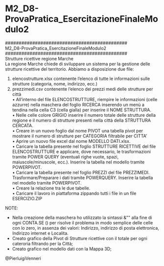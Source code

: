 # M2_D8-ProvaPratica_EsercitazioneFinaleModulo2
#############################################<br>
M2_D8-ProvaPratica_EsercitazioneFinaleModulo2<br>
#############################################<br>
Strutture ricettive regione Marche<br>
La regione Marche chiede di sviluppare un sistema per la gestione delle strutture ricettive del territorio. Abbiamo a disposizione due file:<br>
1.	elencostrutture.xlsx contenente l’elenco di tutte le informazioni sulle strutture (categoria, nome, indirizzo, ecc.)<br>
2.	prezzimedi.csv contenente l’elenco dei prezzi medi delle strutture per città<br>
•	All’interno del file ELENCOSTRUTTURE, riempire le informazioni (celle azzurre) nella maschera del foglio RICERCA inserendo un menù a tendina nella cella C3 (cella gialla) per inserire il NOME STRUTTURA.<br> 
•	Nelle celle colore GRIGIO inserire il numero totale delle strutture della regione e il numero di strutture presenti nella città della STRUTTURA CERCATA.<br>
•	Creare in un nuovo foglio dal nome PIVOT una tabella pivot per mostrare il numero di strutture per CATEGORIA filtrabile per CITTA’<br>
•	Aprire un nuovo file excel dal nome MODELLO DATI.xlsx.<br>
•	Caricare la tabella presente nel foglio STRUTTURE RICETTIVE del file ELENCOSTRUTTURE e applicare, dove necessario, le trasformazioni tramite POWER QUERY (eventuali righe vuote, spazi, maiuscole/minuscole, ecc.). Inserire la tabella nel modello tramite POWERPIVOT.<br>
•	Caricare la tabella presente nel foglio PREZZI del file PREZZIMEDI. Trasformare/Preparare i dati tramite POWERQUERY. Inserire la tabella nel modello tramite POWERPIVOT.<br>
•	Creare la relazione tra le due tabelle. <br>
•	Caricare il lavoro in piattaforma zippando tutti i file in un file ESERCIZIO.ZIP<br>


NOTE:<br>
- Nella creazione della maschera ho utilizzato la sintassi &"" alla fine di ogni CONTA.SE () per risolve il problema in modo semplice delle celle con lo zero, in assenza dei valori: Indirizzo, indirizzo di posta elettronica, Indirizzo internet e Localita. <br>
- Creato grafico della Pivot di Strutture ricettive con il totale per ogni cateroria filtrando per la Città;<br>
- Creato grafico nel modello dati con la Mappa 3D;<br>

@PierluigiVenneri
